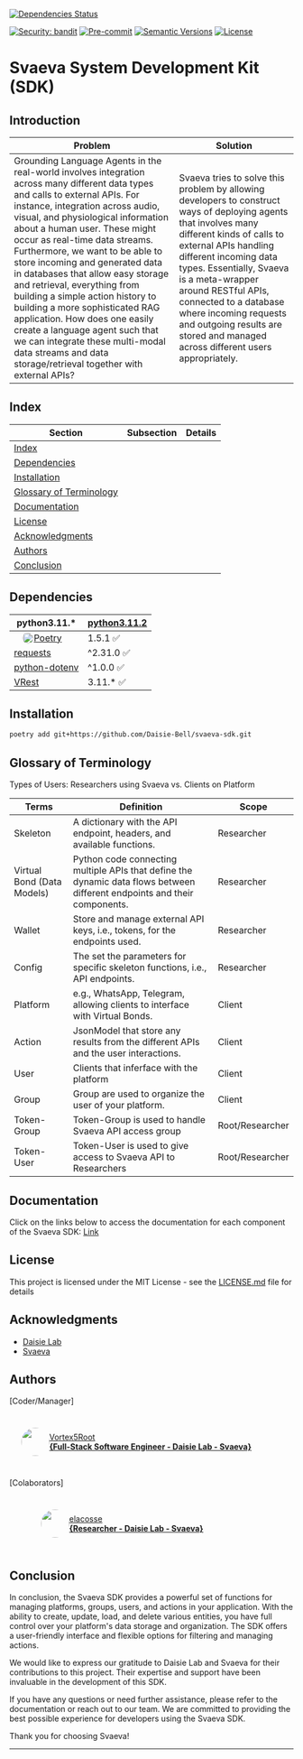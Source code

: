 [![Dependencies Status](https://img.shields.io/badge/dependencies-up%20to%20date-brightgreen.svg)](https://github.com/Daisie-Bell/svaeva-sdk/svaeva-sdk/pulls?utf8=%E2%9C%93&q=is%3Apr%20author%3Aapp%2Fdependabot)

[![Security: bandit](https://img.shields.io/badge/security-bandit-green.svg)](https://github.com/PyCQA/bandit)
[![Pre-commit](https://img.shields.io/badge/pre--commit-enabled-brightgreen?logo=pre-commit&logoColor=white)](https://github.com/Daisie-Bell/svaeva-sdk/svaeva-sdk/blob/master/.pre-commit-config.yaml)
[![Semantic Versions](https://img.shields.io/badge/%20%20%F0%9F%93%A6%F0%9F%9A%80-semantic--versions-e10079.svg)](https://github.com/Daisie-Bell/svaeva-sdk/svaeva-sdk/releases)
[![License](https://img.shields.io/github/license/svaeva-sdk/svaeva-sdk)](https://github.com/Daisie-Bell/svaeva-sdk/svaeva-sdk/LICENSE)

# Svaeva System Development Kit (SDK)

## Introduction
| Problem | Solution |
|---------|----------|
| Grounding Language Agents in the real-world  involves  integration across many different data types and calls to external APIs. For instance, integration across audio, visual, and physiological information about a human user. These might occur as real-time data streams. Furthermore, we want to be able to store incoming and generated data in databases that allow easy storage and retrieval, everything from building a simple action history to building a more sophisticated RAG application. How does one easily create a language agent such that we can integrate these multi-modal data streams and data storage/retrieval together with external APIs? | Svaeva tries to solve this problem by allowing developers to construct ways of deploying agents that involves many different kinds of calls to external APIs handling different incoming data types. Essentially, Svaeva is a meta-wrapper around RESTful APIs, connected to a database where incoming requests and outgoing results are stored and managed across different users appropriately. |


## Index

| Section | Subsection | Details |
|---------|------------|---------|
| [Index](#index) |  |  |
| [Dependencies](#dependencies) |  |  |
| [Installation](#installation) |  |  |
| [Glossary of Terminology](#glossary-of-terminology) |  |  |
| [Documentation](#documentation) |  |  |
| [License](#license) |  |  |
| [Acknowledgments](#acknowledgments) |  |  |
| [Authors](#authors) |  |  |
| [Conclusion](#conclusion) |  |  |

## Dependencies

|  python3.11.*  | [python3.11.2](https://www.python.org/downloads/release/python-3112/) |
|-------|-----------|
| <div style="display: flex; justify-content: center; align-items: center; height: 20px; width: 100px;">    <img src=https://python-poetry.org/images/logo-origami.svg width=20 style="border-radius: 50%;"></img><a href="https://python-poetry.org">Poetry</a></div> | 1.5.1 ✅ |
| [requests](https://pypi.org/project/requests/) | ^2.31.0  ✅ | 
| [python-dotenv](https://pypi.org/project/python-dotenv/) | ^1.0.0 ✅ |
| [VRest](https://github.com/Vortex5Root/VRest) | 3.11.*  ✅ | 

## Installation

```bash
poetry add git+https://github.com/Daisie-Bell/svaeva-sdk.git
```

## Glossary of Terminology

Types of Users:
Researchers using Svaeva vs. Clients on Platform

| Terms | Definition | Scope |
|-------|------------|-------------|
| Skeleton | A dictionary with the API endpoint, headers, and available functions. | Researcher |
| Virtual Bond (Data Models) | Python code connecting multiple APIs that define the dynamic data flows between different endpoints and their components. | Researcher |
| Wallet | Store and manage external API keys, i.e., tokens, for the endpoints used. | Researcher |
| Config | The set the parameters for specific skeleton functions, i.e., API endpoints. | Researcher |
| Platform | e.g., WhatsApp, Telegram, allowing clients to interface with Virtual Bonds. | Client |
| Action | JsonModel that store any results from the different APIs and the user interactions. | Client |
| User | Clients that inferface with the platform | Client |
| Group | Group are used to organize the user of your platform. | Client |
| Token-Group | Token-Group is used to handle Svaeva API access group | Root/Researcher |
| Token-User | Token-User is used to give access to Svaeva API to Researchers | Root/Researcher |


## Documentation

Click on the links below to access the documentation for each component of the Svaeva SDK:
[Link](./Docs/Main.md)

## License

This project is licensed under the MIT License - see the [LICENSE.md](LICENSE.md) file for details

## Acknowledgments

-   [Daisie Lab](https://daisie.com/)
-   [Svaeva](https://svaeva.com/)

## Authors 
[Coder/Manager]

<a href="https://github.com/Vortex5Root">
    <div style="display: flex; justify-content: center; align-items: center; height: 100px; width: 450px;">
        <img src=https://avatars.githubusercontent.com/u/102427260?v=4 width=50 style="border-radius: 50%;"></img>
        <a href="https://github.com/Vortex5Root">Vortex5Root <br><b>        {Full-Stack Software Engineer - Daisie Lab - Svaeva}</b></a>
    </div>
</a>

[Colaborators]

<div style="display: flex; justify-content: center; align-items: center; height: 100px; width: 400px;">
    <img src=https://avatars.githubusercontent.com/u/20797023?v=4 width=50 style="border-radius: 50%;">
    <a href="https://github.com/elacosse">elacosse <br><b>{Researcher - Daisie Lab - Svaeva}</b> </a>
</div>


## Conclusion

In conclusion, the Svaeva SDK provides a powerful set of functions for managing platforms, groups, users, and actions in your application. With the ability to create, update, load, and delete various entities, you have full control over your platform's data storage and organization. The SDK offers a user-friendly interface and flexible options for filtering and managing actions. 

We would like to express our gratitude to Daisie Lab and Svaeva for their contributions to this project. Their expertise and support have been invaluable in the development of this SDK.

If you have any questions or need further assistance, please refer to the documentation or reach out to our team. We are committed to providing the best possible experience for developers using the Svaeva SDK.

Thank you for choosing Svaeva!

---
